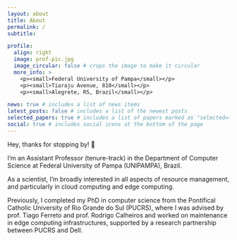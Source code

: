 ```yaml
---
layout: about
title: About
permalink: /
subtitle: 

profile:
  align: right
  image: prof-pic.jpg
  image_circular: false # crops the image to make it circular
  more_info: >
    <p><small>Federal University of Pampa</small></p>
    <p><small>Tiaraju Avenue, 810</small></p>
    <p><small>Alegrete, RS, Brazil</small></p>

news: true # includes a list of news items
latest_posts: false # includes a list of the newest posts
selected_papers: true # includes a list of papers marked as "selected={true}"
social: true # includes social icons at the bottom of the page
---
```


Hey, thanks for stopping by! 👋

I’m an Assistant Professor (tenure-track) in the Department of Computer Science at Federal University of Pampa (UNIPAMPA), Brazil.

As a scientist, I’m broadly interested in all aspects of resource management, and particularly in cloud computing and edge computing.

Previously, I completed my PhD in computer science from the Pontifical Catholic University of Rio Grande do Sul (PUCRS), where I was advised by prof. Tiago Ferreto and prof. Rodrigo Calheiros and worked on maintenance in edge computing infrastructures, supported by a research partnership between PUCRS and Dell.
